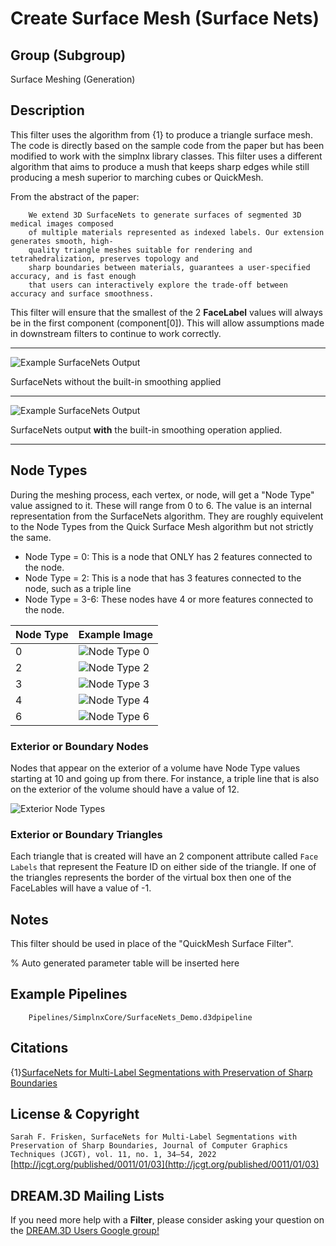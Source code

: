 # Create Surface Mesh (Surface Nets)

## Group (Subgroup)

Surface Meshing (Generation)

## Description

This filter uses the algorithm from {1} to produce a triangle surface mesh. The code is directly based on the sample code from the paper but has been modified to
work with the simplnx library classes. This filter uses a different algorithm that aims to produce a mush that keeps sharp edges
while still producing a mesh superior to marching cubes or QuickMesh.

From the abstract of the paper:

        We extend 3D SurfaceNets to generate surfaces of segmented 3D medical images composed
        of multiple materials represented as indexed labels. Our extension generates smooth, high-
        quality triangle meshes suitable for rendering and tetrahedralization, preserves topology and
        sharp boundaries between materials, guarantees a user-specified accuracy, and is fast enough
        that users can interactively explore the trade-off between accuracy and surface smoothness.

This filter will ensure that the smallest of the 2 **FaceLabel** values will always be in the first component (component[0]). This will allow assumptions made in
downstream filters to continue to work correctly.

---------------

![Example SurfaceNets Output](Images/SurfaceNets_Output.png)

SurfaceNets without the built-in smoothing applied

---------------

![Example SurfaceNets Output](Images/SurfaceNets_Smooth_Output.png)

SurfaceNets output **with** the built-in smoothing operation applied.

---------------

## Node Types

During the meshing process, each vertex, or node, will get a "Node Type" value assigned to it. These will range from 0 to 6. The value is an internal representation from the SurfaceNets algorithm. They are roughly equivelent to the Node Types from the Quick Surface Mesh algorithm but not strictly the same.

- Node Type = 0: This is a node that ONLY has 2 features connected to the node.
- Node Type = 2: This is a node that has 3 features connected to the node, such as a triple line
- Node Type = 3-6: These nodes have 4 or more features connected to the node.


| Node Type | Example Image                                |
|-----------|----------------------------------------------|
| 0 | ![Node Type 0](Images/SurfaceNets_NodeType_0.png)|
| 2 |  ![Node Type 2](Images/SurfaceNets_NodeType_2.png)|
| 3 |  ![Node Type 3](Images/SurfaceNets_NodeType_3.png)|
| 4 | ![Node Type 4](Images/SurfaceNets_NodeType_4.png)|
| 6 |  ![Node Type 6](Images/SurfaceNets_NodeType_6.png)|

### Exterior or Boundary Nodes

Nodes that appear on the exterior of a volume have Node Type values starting at 10 and going up from there. For instance, a triple line that is also on the exterior of the volume should have a value of 12.

![Exterior Node Types](Images/SurfaceNets_NodeType_Exterior.png)

### Exterior or Boundary Triangles

Each triangle that is created will have an 2 component attribute called `Face Labels` that represent the Feature ID on either
side of the triangle. If one of the triangles represents the border of the virtual box then one of the FaceLables will
have a value of -1.

## Notes

This filter should be used in place of the "QuickMesh Surface Filter".


% Auto generated parameter table will be inserted here

## Example Pipelines

        Pipelines/SimplnxCore/SurfaceNets_Demo.d3dpipeline

## Citations

{1}[SurfaceNets for Multi-Label Segmentations with Preservation of Sharp Boundaries](https://jcgt.org/published/0011/01/03/paper.pdf)

## License & Copyright

`Sarah F. Frisken, SurfaceNets for Multi-Label Segmentations with Preservation of Sharp
Boundaries, Journal of Computer Graphics Techniques (JCGT), vol. 11, no. 1, 34–54, 2022`
[http://jcgt.org/published/0011/01/03](http://jcgt.org/published/0011/01/03)

## DREAM.3D Mailing Lists

If you need more help with a **Filter**, please consider asking your question on
the [DREAM.3D Users Google group!](https://groups.google.com/forum/?hl=en#!forum/dream3d-users)
